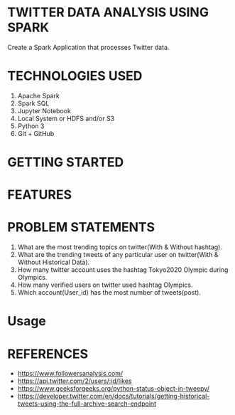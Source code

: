 # TWITTER DATA ANALYSIS USING SPARK

Create a Spark Application that processes Twitter data.

# TECHNOLOGIES USED

1. Apache Spark
2. Spark SQL
3. Jupyter Notebook
4. Local System or HDFS and/or S3
5. Python 3
6. Git + GitHub

# GETTING STARTED


# FEATURES



# PROBLEM STATEMENTS
1. What are the most trending topics on twitter(With & Without hashtag).
2. What are the trending tweets of any particular user on twitter(With & Without Historical Data). 
3. How many twitter account uses the hashtag Tokyo2020 Olympic during Olympics.
4. How many verified users on twitter used hashtag Olympics.
5. Which account(User_id) has the most number of tweets(post).

# Usage

# REFERENCES
* https://www.followersanalysis.com/
* https://api.twitter.com/2/users/:id/likes
* https://www.geeksforgeeks.org/python-status-object-in-tweepy/
* https://developer.twitter.com/en/docs/tutorials/getting-historical-tweets-using-the-full-archive-search-endpoint
